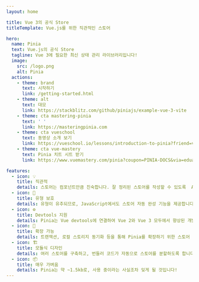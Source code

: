 ```yaml
---
layout: home

title: Vue 3의 공식 Store
titleTemplate: Vue.js를 위한 직관적인 스토어

hero:
  name: Pinia
  text: Vue.js의 공식 Store
  tagline: Vue 3에 필요한 최신 상태 관리 라이브러리입니다!
  image:
    src: /logo.png
    alt: Pinia
  actions:
    - theme: brand
      text: 시작하기
      link: /getting-started.html
    - theme: alt
      text: 대모
      link: https://stackblitz.com/github/piniajs/example-vue-3-vite
    - theme: cta mastering-pinia
      text: ' '
      link: https://masteringpinia.com
    - theme: cta vueschool
      text: 동영상 소개 보기
      link: https://vueschool.io/lessons/introduction-to-pinia?friend=vuerouter&utm_source=pinia&utm_medium=link&utm_campaign=homepage
    - theme: cta vue-mastery
      text: Pinia 치트 시트 받기
      link: https://www.vuemastery.com/pinia?coupon=PINIA-DOCS&via=eduardo

features:
  - icon: 💡
    title: 직관적
    details: 스토어는 컴포넌트만큼 친숙합니다. 잘 정리된 스토어를 작성할 수 있도록  API가 디자인 되었습니다.
  - icon: 🔑
    title: 유형 보호
    details: 유형이 유추되므로, JavaScript에서도 스토어 자동 완성 기능을 제공합니다!
  - icon: ⚙
    title: Devtools 지원
    details: Pinia는 Vue devtools에 연결하여 Vue 2와 Vue 3 모두에서 향상된 개발 경험을 제공합니다.
  - icon: 🔌
    title: 확장 가능
    details: 트랜잭션, 로컬 스토리지 동기화 등을 통해 Pinia를 확장하기 위한 스토어 변경 및 작업에 반응합니다.
  - icon: 🏗
    title: 모듈식 디자인
    details: 여러 스토어를 구축하고, 번들러 코드가 자동으로 스토어를 분할하도록 합니다.
  - icon: 📦
    title: 매우 가벼움
    details: Pinia는 약 ~1.5kb로, 사용 중이라는 사실조차 잊게 될 것입니다!
---
```


<script setup>
import HomeSponsors from './.vitepress/theme/components/HomeSponsors.vue'
import './.vitepress/theme/styles/home-links.css'
</script>

<HomeSponsors />
